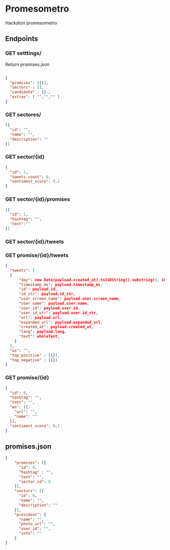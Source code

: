 # Promesometro

Hackaton promesometro

## Endpoints

### GET setttings/

Return promises.json

```json

{
  "promises": [{}],
  "sectors" : [],
  "candidate" : {} ,
  "extras": [ "","","" ]
}

```

### GET sectores/

```json
[{
  "id": "",
  "name": "",
  "description": ""
}]
```

### GET sector/{id}

```json
{
  "id": 1,
  "tweets_count": 0,
  "sentiment_score": 0.1
}
```

### GET sector/{id}/promises

```json
[{
  "id": 1,
  "hashtag": "",
  "text":""
}]
```

### GET sector/{id}/tweets
### GET promise/{id}/tweets

```json
{
  "tweets": [
  {
      "day": new Date(payload.created_at).toISOString().substring(0, 10), // add primarykey ('day')
      "timestamp_ms": payload.timestamp_ms,
      "id": payload.id,
      "id_str": payload.id_str,
      "user_screen_name": payload.user.screen_name,
      "user_name": payload.user.name,
      "user_id": payload.user.id,
      "user_id_str": payload.user.id_str,
      "url": payload.url,
      "expanded_url": payload.expanded_url,
      "created_at": payload.created_at,
      "lang": payload.lang,
      "text": wholeText,
    }
  ],
  "ws": "",
  "top_positive" : [{}],
  "top_negative" : [{}]
}
```

### GET promise/{id}

```json
{
  "id": 0,
  "hashtag": "",
  "text": "",
  "ws": [{
    "url": "",
    "name": ""
  }],
  "sentiment_score": 0.1
}
```

## promises.json

```json
{
    "promises": [{
      "id": 0,
      "hashtag" : "",
      "text": "",
      "sector_id": 0
    }],
    "sectors": [{
      "id": 0,
      "name": "",
      "description": ""
    }],
    "president": {
      "name": "",
      "photo_url": "",
      "user_id": "",
      "info": ""
    }
} 
```